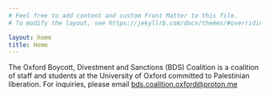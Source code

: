 ```yaml
---
# Feel free to add content and custom Front Matter to this file.
# To modify the layout, see https://jekyllrb.com/docs/themes/#overriding-theme-defaults

layout: home
title: Home
---
```


The Oxford Boycott, Divestment and Sanctions (BDS) Coalition is a coalition of staff and students at the University of Oxford committed to Palestinian liberation. For inquiries, please email [bds.coalition.oxford@proton.me](mailto:bds.coalition.oxford@proton.me)
